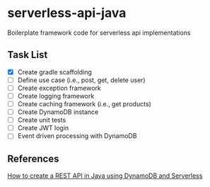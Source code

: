 # serverless-api-java
Boilerplate framework code for serverless api implementations

## Task List
- [x] Create gradle scaffolding
- [ ] Define use case (i.e., post, get, delete user)
- [ ] Create exception framework
- [ ] Create logging framework
- [ ] Create caching framework (i.e., get products)
- [ ] Create DynamoDB instance
- [ ] Create unit tests 
- [ ] Create JWT login
- [ ] Event driven processing with DynamoDB

## References
[How to create a REST API in Java using DynamoDB and Serverless](https://serverless.com/blog/how-to-create-a-rest-api-in-java-using-dynamodb-and-serverless/)
